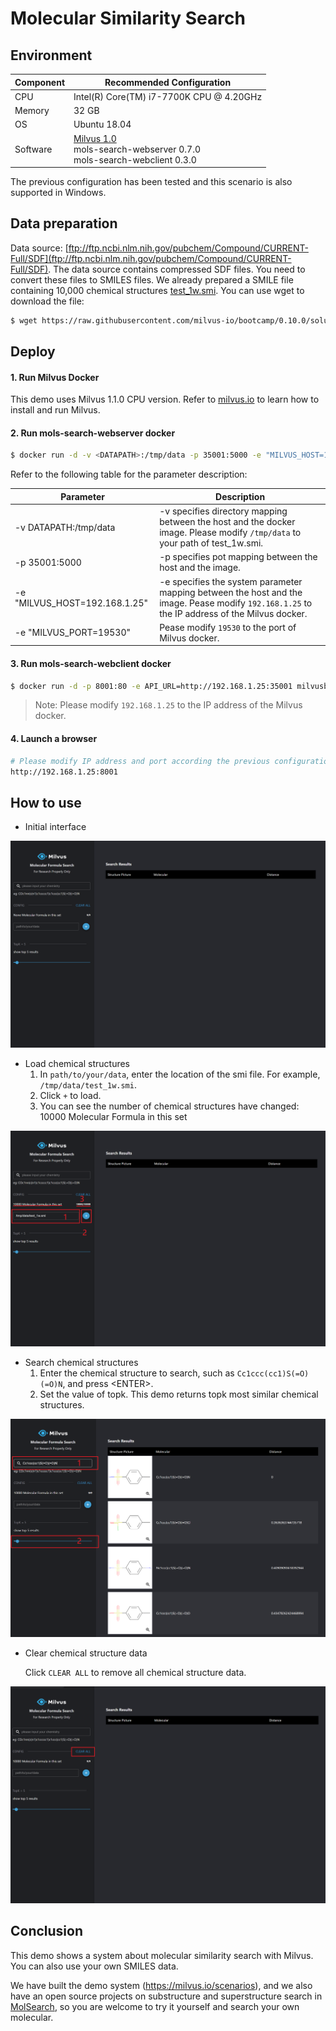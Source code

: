 # Molecular Similarity Search

## Environment

| Component     | Recommended Configuration                                                     |
| -------- | ------------------------------------------------------------ |
| CPU      | Intel(R) Core(TM) i7-7700K CPU @ 4.20GHz                     |
| Memory   | 32 GB                                                         |
| OS       | Ubuntu 18.04                                                 |
| Software | [Milvus 1.0](https://milvus.io/docs/v1.0.0/overview.md) <br />mols-search-webserver 0.7.0 <br />mols-search-webclient 0.3.0 |

The previous configuration has been tested and this scenario is also supported in Windows.

## Data preparation

Data source: [ftp://ftp.ncbi.nlm.nih.gov/pubchem/Compound/CURRENT-Full/SDF](ftp://ftp.ncbi.nlm.nih.gov/pubchem/Compound/CURRENT-Full/SDF). The data source contains compressed SDF files. You need to convert these files to SMILES files. We already prepared a SMILE file containing 10,000 chemical structures [test_1w.smi](../../solutions/mols_search/smiles-data). You can use wget to download the file:

```bash
$ wget https://raw.githubusercontent.com/milvus-io/bootcamp/0.10.0/solutions/mols_search/smiles-data/test_1w.smi
```

## Deploy

#### 1. Run Milvus Docker

This demo uses Milvus 1.1.0 CPU version. Refer to [milvus.io](https://milvus.io/docs/v1.1.0/milvus_docker-cpu.md) to learn how to install and run Milvus. 

#### 2. Run mols-search-webserver docker

```bash
$ docker run -d -v <DATAPATH>:/tmp/data -p 35001:5000 -e "MILVUS_HOST=192.168.1.25" -e "MILVUS_PORT=19530" milvusbootcamp/mols-search-webserver:0.7.0
```

Refer to the following table for the parameter description:

| Parameter                     | Description                                                      |
| ----------------------------- | ------------------------------------------------------------ |
| -v DATAPATH:/tmp/data       | -v specifies directory mapping between the host and the docker image. Please modify `/tmp/data` to your path of test_1w.smi. |
| -p 35001:5000                 | -p specifies pot mapping between the host and the image.                        |
| -e "MILVUS_HOST=192.168.1.25" | -e specifies the system parameter mapping between the host and the image. Pease modify `192.168.1.25` to the IP address of the Milvus docker.|
| -e "MILVUS_PORT=19530"        | Pease modify `19530` to the port of Milvus docker.           |

#### 3. Run mols-search-webclient docker

```bash
$ docker run -d -p 8001:80 -e API_URL=http://192.168.1.25:35001 milvusbootcamp/mols-search-webclient:0.3.0
```

> Note: Please modify `192.168.1.25` to the IP address of the Milvus docker.

#### 4. Launch a browser

```bash
# Please modify IP address and port according the previous configurations
http://192.168.1.25:8001
```

## How to use

- Initial interface

![](pic/init_status.PNG)

- Load chemical structures
  1. In `path/to/your/data`, enter the location of the smi file. For example, `/tmp/data/test_1w.smi`.
  2. Click `+` to load.
  3. You can see the number of chemical structures have changed: 10000 Molecular Formula in this set

![](pic/load_data.PNG)

- Search chemical structures
  1. Enter the chemical structure to search, such as `Cc1ccc(cc1)S(=O)(=O)N`, and press \<ENTER\>.
  2. Set the value of topk. This demo returns topk most similar chemical structures.

![](pic/search_data.PNG)

- Clear chemical structure data

  Click `CLEAR ALL` to remove all chemical structure data.

![](pic/delete_data.PNG)


## Conclusion

This demo shows a system about molecular similarity search with Milvus. You can also use your own SMILES data.

We have built the demo system (https://milvus.io/scenarios), and we also have an open source projects on substructure and superstructure search in [MolSearch](https://github.com/zilliztech/MolSearch), so you are welcome to try it yourself and search your own molecular.
